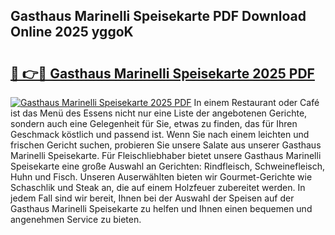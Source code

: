 ## Gasthaus Marinelli Speisekarte PDF Download Online 2025 yggoK

# <h2><a href="http://gceghv.nevu.top/?p=Gasthaus+Marinelli+Speisekarte">🔗 👉🔴 Gasthaus Marinelli Speisekarte 2025 PDF</a></h2>

[![Gasthaus Marinelli Speisekarte 2025 PDF](https://i.imgur.com/dBaPXMq.png)](http://gceghv.nevu.top/?p=Gasthaus+Marinelli+Speisekarte)
In einem Restaurant oder Café ist das Menü des Essens nicht nur eine Liste der angebotenen Gerichte, sondern auch eine Gelegenheit für Sie, etwas zu finden, das für Ihren Geschmack köstlich und passend ist. Wenn Sie nach einem leichten und frischen Gericht suchen, probieren Sie unsere Salate aus unserer Gasthaus Marinelli Speisekarte. Für Fleischliebhaber bietet unsere Gasthaus Marinelli Speisekarte eine große Auswahl an Gerichten: Rindfleisch, Schweinefleisch, Huhn und Fisch. Unseren Auserwählten bieten wir Gourmet-Gerichte wie Schaschlik und Steak an, die auf einem Holzfeuer zubereitet werden. In jedem Fall sind wir bereit, Ihnen bei der Auswahl der Speisen auf der Gasthaus Marinelli Speisekarte zu helfen und Ihnen einen bequemen und angenehmen Service zu bieten.
